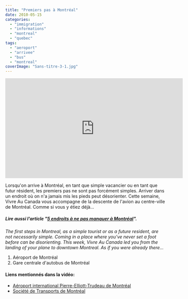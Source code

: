 ```yaml
---
title: "Premiers pas à Montréal"
date: 2010-05-15
categories: 
  - "immigration"
  - "informations"
  - "montreal"
  - "quebec"
tags: 
  - "aeroport"
  - "arrivee"
  - "bus"
  - "montreal"
coverImage: "Sans-titre-3-1.jpg"
---
```


<iframe src="https://www.youtube.com/embed/bg5tFE2HHdc" width="560" height="315" frameborder="0" allowfullscreen="allowfullscreen"></iframe>

Lorsqu'on arrive à Montréal, en tant que simple vacancier ou en tant que futur résident, les premiers pas ne sont pas forcément simples. Arriver dans un endroit où on n'a jamais mis les pieds peut désorienter. Cette semaine, Vivre Au Canada vous accompagne de la descente de l'avion au centre-ville de Montréal. Comme si vous y étiez déjà...

##### Lire aussi l'article "[5 endroits à ne pas manquer à Montréal](https://www.noteauvoyageur.eu/5-endroits-a-ne-pas-manquer-a-montreal/)".

_The first steps in Montreal, as a simple tourist or as a future resident, are not necessarily simple. Coming in a place where you've never set a foot before can be disorienting. This week, Vivre Au Canada led you from the landing of your plane to downtown Montreal. As if you were already there..._

1. Aéroport de Montréal
2. Gare centrale d'autobus de Montréal

#### Liens mentionnés dans la vidéo:

- [Aéroport international Pierre-Elliott-Trudeau de Montréal](http://www.admtl.com)
- [Société de Transports de Montréal](http://www.stm.info/)
